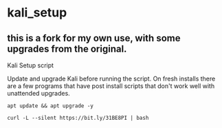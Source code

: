 # kali_setup


this is a fork for my own use, with some upgrades from the original.
---------------------------------------------------------------------------------------------------------------------------------------
Kali Setup script

Update and upgrade Kali before running the script.  On fresh installs there are a few programs that have post install scripts that don't work well with unattended upgrades.

```
apt update && apt upgrade -y

curl -L --silent https://bit.ly/31BE8PI | bash
```
